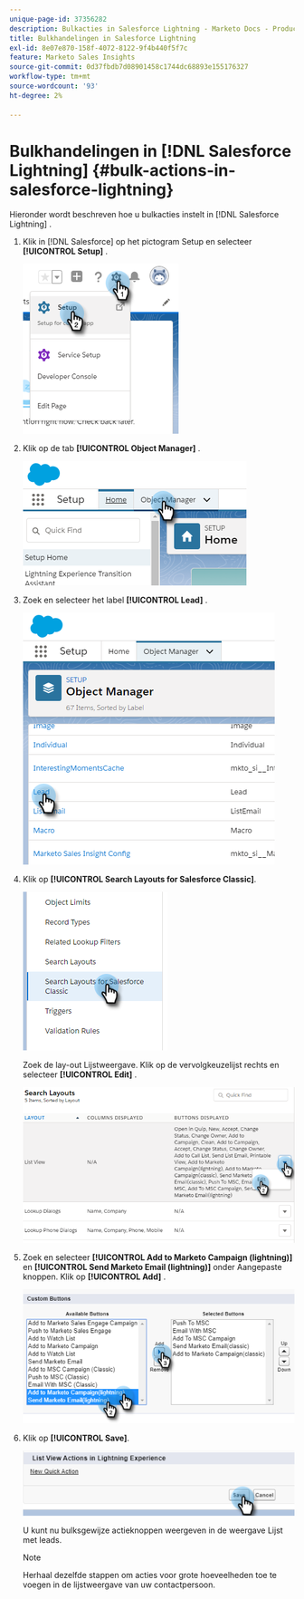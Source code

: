 ```yaml
---
unique-page-id: 37356282
description: Bulkacties in Salesforce Lightning - Marketo Docs - Productdocumentatie
title: Bulkhandelingen in Salesforce Lightning
exl-id: 8e07e870-158f-4072-8122-9f4b440f5f7c
feature: Marketo Sales Insights
source-git-commit: 0d37fbdb7d08901458c1744dc68893e155176327
workflow-type: tm+mt
source-wordcount: '93'
ht-degree: 2%

---
```


# Bulkhandelingen in [!DNL Salesforce Lightning] {#bulk-actions-in-salesforce-lightning}

Hieronder wordt beschreven hoe u bulkacties instelt in [!DNL Salesforce Lightning] .

1. Klik in [!DNL Salesforce] op het pictogram Setup en selecteer **[!UICONTROL Setup]** .

   ![](assets/bulk-actions-in-salesforce-lightning-1.png)

1. Klik op de tab **[!UICONTROL Object Manager]** .

   ![](assets/bulk-actions-in-salesforce-lightning-2.png)

1. Zoek en selecteer het label **[!UICONTROL Lead]** .

   ![](assets/bulk-actions-in-salesforce-lightning-3.png)

1. Klik op **[!UICONTROL Search Layouts for Salesforce Classic]**.

   ![](assets/bulk-actions-in-salesforce-lightning-4.png)

   Zoek de lay-out Lijstweergave. Klik op de vervolgkeuzelijst rechts en selecteer **[!UICONTROL Edit]** .

   ![](assets/bulk-actions-in-salesforce-lightning-5.png)

1. Zoek en selecteer **[!UICONTROL Add to Marketo Campaign (lightning)]** en **[!UICONTROL Send Marketo Email (lightning)]** onder Aangepaste knoppen. Klik op **[!UICONTROL Add]** .

   ![](assets/bulk-actions-in-salesforce-lightning-6.png)

1. Klik op **[!UICONTROL Save]**.

   ![](assets/bulk-actions-in-salesforce-lightning-7.png)

   U kunt nu bulksgewijze actieknoppen weergeven in de weergave Lijst met leads.

   >[!NOTE]
   >
   >Herhaal dezelfde stappen om acties voor grote hoeveelheden toe te voegen in de lijstweergave van uw contactpersoon.
